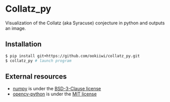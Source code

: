 # Collatz_py

Visualization of the Collatz (aka Syracuse) conjecture in python and outputs an image.

## Installation
```sh
$ pip install git+https://github.com/ookiiwi/collatz_py.git
$ collatz_py # launch program
```

## External resources
- [numpy](https://github.com/numpy/numpy) is under the [BSD-3-Clause license](https://github.com/numpy/numpy/blob/main/LICENSE.txt)
- [opencv-python](https://github.com/opencv/opencv-python) is under the [MIT license](https://github.com/opencv/opencv-python/blob/4.x/LICENSE.txt)